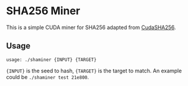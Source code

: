 # SHA256 Miner

This is a simple CUDA miner for SHA256 adapted from [CudaSHA256](https://github.com/Horkyze/CudaSHA256).

## Usage

```
usage: ./shaminer {INPUT} {TARGET}
```

`{INPUT}` is the seed to hash, `{TARGET}` is the target to match. An example
could be `./shaminer test 21e800`.